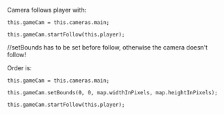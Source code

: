 Camera follows player with:

```
this.gameCam = this.cameras.main;

this.gameCam.startFollow(this.player);
```

//setBounds has to be set before follow, otherwise the camera doesn’t follow!

Order is:

```
this.gameCam = this.cameras.main;

this.gameCam.setBounds(0, 0, map.widthInPixels, map.heightInPixels);

this.gameCam.startFollow(this.player);
```
